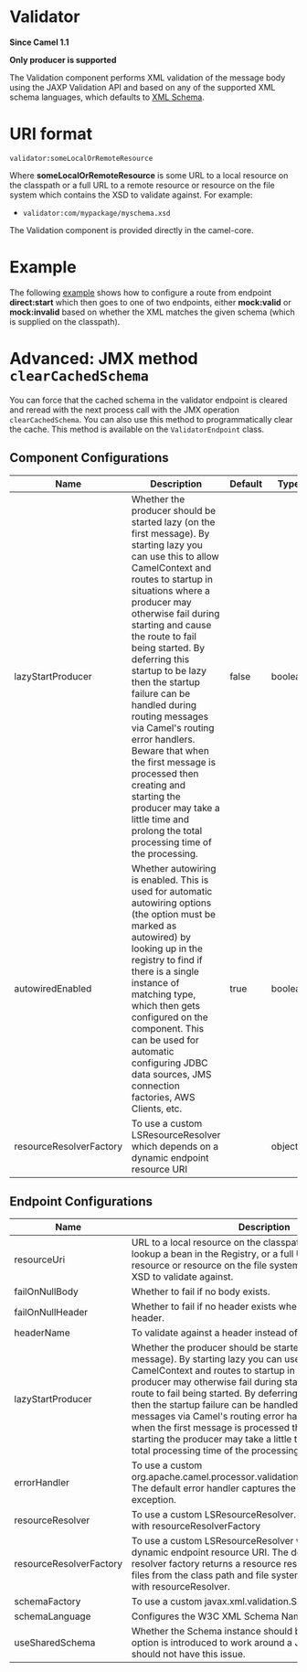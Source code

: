# Validator

**Since Camel 1.1**

**Only producer is supported**

The Validation component performs XML validation of the message body
using the JAXP Validation API and based on any of the supported XML
schema languages, which defaults to [XML
Schema](http://www.w3.org/XML/Schema).

# URI format

    validator:someLocalOrRemoteResource

Where **someLocalOrRemoteResource** is some URL to a local resource on
the classpath or a full URL to a remote resource or resource on the file
system which contains the XSD to validate against. For example:

-   `validator:com/mypackage/myschema.xsd`

The Validation component is provided directly in the camel-core.

# Example

The following
[example](https://github.com/apache/camel/blob/main/components/camel-spring-xml/src/test/resources/org/apache/camel/component/validator/camelContext.xml)
shows how to configure a route from endpoint **direct:start** which then
goes to one of two endpoints, either **mock:valid** or **mock:invalid**
based on whether the XML matches the given schema (which is supplied on
the classpath).

# Advanced: JMX method `clearCachedSchema`

You can force that the cached schema in the validator endpoint is
cleared and reread with the next process call with the JMX operation
`clearCachedSchema`. You can also use this method to programmatically
clear the cache. This method is available on the `ValidatorEndpoint`
class.

## Component Configurations

  
|Name|Description|Default|Type|
|---|---|---|---|
|lazyStartProducer|Whether the producer should be started lazy (on the first message). By starting lazy you can use this to allow CamelContext and routes to startup in situations where a producer may otherwise fail during starting and cause the route to fail being started. By deferring this startup to be lazy then the startup failure can be handled during routing messages via Camel's routing error handlers. Beware that when the first message is processed then creating and starting the producer may take a little time and prolong the total processing time of the processing.|false|boolean|
|autowiredEnabled|Whether autowiring is enabled. This is used for automatic autowiring options (the option must be marked as autowired) by looking up in the registry to find if there is a single instance of matching type, which then gets configured on the component. This can be used for automatic configuring JDBC data sources, JMS connection factories, AWS Clients, etc.|true|boolean|
|resourceResolverFactory|To use a custom LSResourceResolver which depends on a dynamic endpoint resource URI||object|

## Endpoint Configurations

  
|Name|Description|Default|Type|
|---|---|---|---|
|resourceUri|URL to a local resource on the classpath, or a reference to lookup a bean in the Registry, or a full URL to a remote resource or resource on the file system which contains the XSD to validate against.||string|
|failOnNullBody|Whether to fail if no body exists.|true|boolean|
|failOnNullHeader|Whether to fail if no header exists when validating against a header.|true|boolean|
|headerName|To validate against a header instead of the message body.||string|
|lazyStartProducer|Whether the producer should be started lazy (on the first message). By starting lazy you can use this to allow CamelContext and routes to startup in situations where a producer may otherwise fail during starting and cause the route to fail being started. By deferring this startup to be lazy then the startup failure can be handled during routing messages via Camel's routing error handlers. Beware that when the first message is processed then creating and starting the producer may take a little time and prolong the total processing time of the processing.|false|boolean|
|errorHandler|To use a custom org.apache.camel.processor.validation.ValidatorErrorHandler. The default error handler captures the errors and throws an exception.||object|
|resourceResolver|To use a custom LSResourceResolver. Do not use together with resourceResolverFactory||object|
|resourceResolverFactory|To use a custom LSResourceResolver which depends on a dynamic endpoint resource URI. The default resource resolver factory returns a resource resolver which can read files from the class path and file system. Do not use together with resourceResolver.||object|
|schemaFactory|To use a custom javax.xml.validation.SchemaFactory||object|
|schemaLanguage|Configures the W3C XML Schema Namespace URI.|http://www.w3.org/2001/XMLSchema|string|
|useSharedSchema|Whether the Schema instance should be shared or not. This option is introduced to work around a JDK 1.6.x bug. Xerces should not have this issue.|true|boolean|
